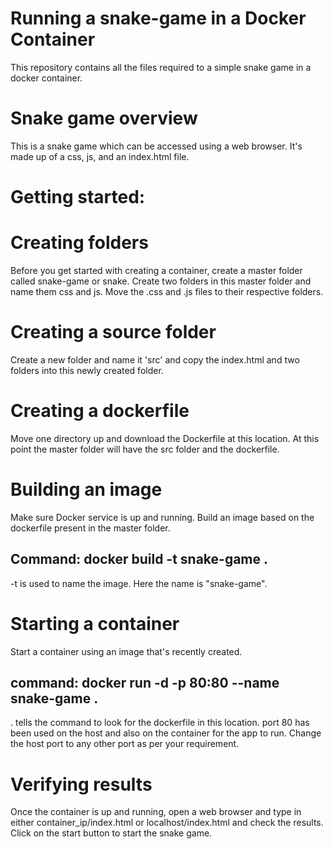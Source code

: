 # Running a snake-game in a Docker Container
This repository contains all the files required to a simple snake game in a docker container.

# Snake game overview
This is a snake game which can be accessed using a web browser. It's made up of a css, js, and an index.html file.

# Getting started:

# Creating folders
Before you get started with creating a container, create a master folder called snake-game or snake.
Create two folders in this master folder and name them css and js. Move the .css and .js files to their respective folders.

# Creating a source folder
Create a new folder and name it 'src' and copy the index.html and two folders into this newly created folder. 

# Creating a dockerfile

Move one directory up and download the Dockerfile at this location. At this point the master folder will have the src folder
and the dockerfile.

# Building an image

Make sure Docker service is up and running. Build an image based on the dockerfile present in the master folder.

Command: docker build -t snake-game . 
-- 
-t is used to name the image. Here the name is "snake-game".

# Starting a container

Start a container using an image that's recently created.

command: docker run -d -p 80:80 --name snake-game . 
--
. tells the command to look for the dockerfile in this location. 
port 80 has been used on the host and also on the container for the app to run. 
Change the host port to any other port as per your requirement.

# Verifying results
Once the container is up and running, open a web browser and type in either container_ip/index.html or localhost/index.html 
and check the results. Click on the start button to start the snake game.
